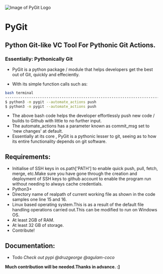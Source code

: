 ![Image of PyGit Logo](https://github.com/malgulam/PyGit/blob/master/pygit/PyGitLogo.png) 
# PyGit
## Python Git-like VC Tool For Pythonic Git Actions.
### Essentially: Pythonically Git
 -  PyGit is a python package / module that helps developers get the best out of Git, quickly and effeciently. 
 
 - With its simple function calls such as:
```bash
bash terminal 
---------------------------------------------------------------------------------------------------
$ python3 -m pygit --automate_actions push
$ python3 -m pygit --automate_actions push
```
 - The above bash code helps the developer effortlessly push new code / builds to Github with little to no further
 input.
 - The automate_actions has a parameter known as commit_msg set to 'new changes' at default.
 - Essentially at its core , PyGit is a pythonic lesser to git, seeing as to how its entire
 functionality depends on git software.
## Requirements:
 - Initialise of SSH keys in os.path['PATH'] to enable quick push, pull, fetch, merge, etc.Make sure you have gone through the creation and deployment of SSH keys to github account to enable the program run without needing to always cache credentials.
 - Python3+
 - Directory name of realpath of current working file as shown in the code samples one line 15 and 16.
 - Linux based operating system.This is as a result of the default file handling operations carried out.This can be modified to run on Windows OS.
 - At least 2GB of RAM.
 - At least 32 GB of storage.
 - Contribute!

## Documentation:
- Todo
*Check out pypi @druzgeorge @agulam-coco*



**Much contribution will be needed.Thanks in advance. :]**
